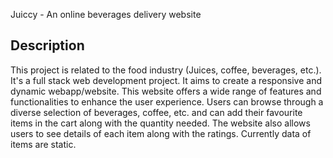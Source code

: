 Juiccy - An online beverages delivery website
## Description
This project is related to the food industry (Juices, coffee, beverages, etc.). It's a full stack web development project. It aims to create a responsive and dynamic webapp/website. This website offers a wide range of features and functionalities to enhance the user experience. Users can browse through a diverse selection of beverages, coffee, etc. and can add their favourite items in the cart along with the quantity needed. The website also allows users to see details of each item along with the ratings. Currently data of items are static.
